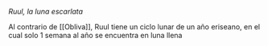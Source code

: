 _Ruul, la luna escarlata_

Al contrario de [[Obliva]], Ruul tiene un ciclo lunar de un año eriseano, en el cual solo 1 semana al año se encuentra en luna llena